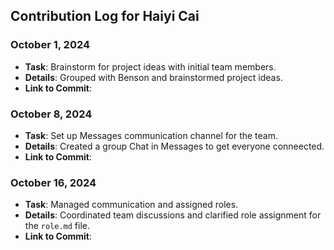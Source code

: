 ## Contribution Log for Haiyi Cai

### October 1, 2024
- **Task**: Brainstorm for project ideas with initial team members.
- **Details**: Grouped with Benson and brainstormed project ideas. 
- **Link to Commit**: 

### October 8, 2024
- **Task**: Set up Messages communication channel for the team.
- **Details**: Created a group Chat in Messages to get everyone conneected. 
- **Link to Commit**:
  
### October 16, 2024
- **Task**: Managed communication and assigned roles.
- **Details**: Coordinated team discussions and clarified role assignment for the `role.md` file.
- **Link to Commit**:
